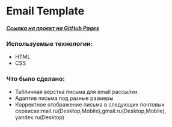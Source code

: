 # **Email Template**  

#### *[Ссылка на проект на GitHub Pages](https://konstantin-sinitsyn.github.io/Email-Template/)*

### Используемые технологии:
* HTML
* CSS

### Что было сделано:
* Табличная верстка письма для email рассылки.
* Адаптив письма под разные размеры
* Корректное отображение письма в следующих почтовых сервисах:mail.ru(Desktop,Mobile),gmail.ru(Desktop,Mobile), yandex.ru(Desktop)
